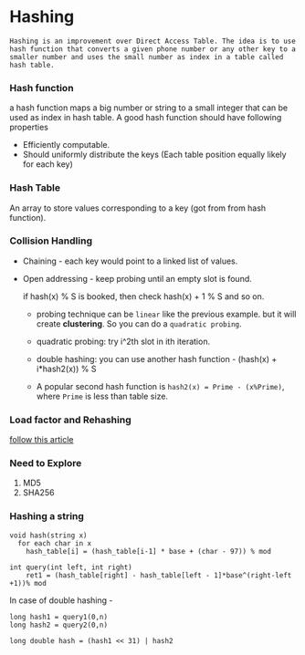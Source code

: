 # Hashing

```
Hashing is an improvement over Direct Access Table. The idea is to use hash function that converts a given phone number or any other key to a smaller number and uses the small number as index in a table called hash table.
```

### Hash function

a hash function maps a big number or string to a small integer that can be used as index in hash table.
A good hash function should have following properties

- Efficiently computable.
- Should uniformly distribute the keys (Each table position equally likely for each key)

### Hash Table

An array to store values corresponding to a key (got from from hash function).

### Collision Handling

- Chaining - each key would point to a linked list of values.

- Open addressing - keep probing until an empty slot is found.

  if hash(x) % S is booked, then check hash(x) + 1 % S and so on.

  - probing technique can be `linear` like the previous example. but it will create **clustering**. So you can do a `quadratic probing`.

  - quadratic probing: try i^2th slot in ith iteration.
  - double hashing: you can use another hash function - (hash(x) + i\*hash2(x)) % S
  - A popular second hash function is `hash2(x) = Prime - (x%Prime)`, where `Prime` is less than table size.

### Load factor and Rehashing

[follow this article](https://www.geeksforgeeks.org/load-factor-and-rehashing/)

### Need to Explore

1. MD5
2. SHA256

### Hashing a string

```
void hash(string x)
  for each char in x
    hash_table[i] = (hash_table[i-1] * base + (char - 97)) % mod

int query(int left, int right)
    ret1 = (hash_table[right] - hash_table[left - 1]*base^(right-left +1))% mod
```

In case of double hashing -

```
long hash1 = query1(0,n)
long hash2 = query2(0,n)

long double hash = (hash1 << 31) | hash2
```

